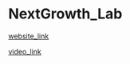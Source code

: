 # NextGrowth_Lab
[website_link](https://rishabh-gauta123.github.io/NextGrowth_Lab/)

[video_link](https://drive.google.com/file/d/1TNh3UNyWlZzoA6e8qrmc7oRj2nXqDIXS/view?usp=drivesdk)
